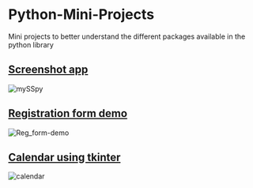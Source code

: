 # Python-Mini-Projects
Mini projects to better understand the different packages available in the python library

## [Screenshot app](https://github.com/LoopGlitch26/Python-Mini-Projects/blob/master/ScreenShotPy.py) 
![mySSpy](https://user-images.githubusercontent.com/53336715/81967688-f3275e80-9638-11ea-84a1-cde8233b96e6.jpg)



## [Registration form demo](https://github.com/LoopGlitch26/Python-Mini-Projects/blob/master/Registration%20form%20demo-checkpoint.ipynb)
![Reg_form-demo](https://user-images.githubusercontent.com/53336715/81691496-8a928300-947a-11ea-88f0-c81b8cba20cf.jpg)



## [Calendar using tkinter](https://github.com/LoopGlitch26/Python-Mini-Projects/blob/master/Calendar%20using%20tkinter.ipynb)
![calendar](https://user-images.githubusercontent.com/53336715/81964260-f409c180-9633-11ea-9569-876faee3f9dd.jpg)
